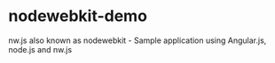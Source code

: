 # nodewebkit-demo
nw.js also known as nodewebkit - Sample application using Angular.js, node.js and nw.js
